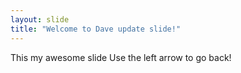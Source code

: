 ```yaml
---
layout: slide
title: "Welcome to Dave update slide!"
---
```

This my awesome slide
Use the left arrow to go back!
